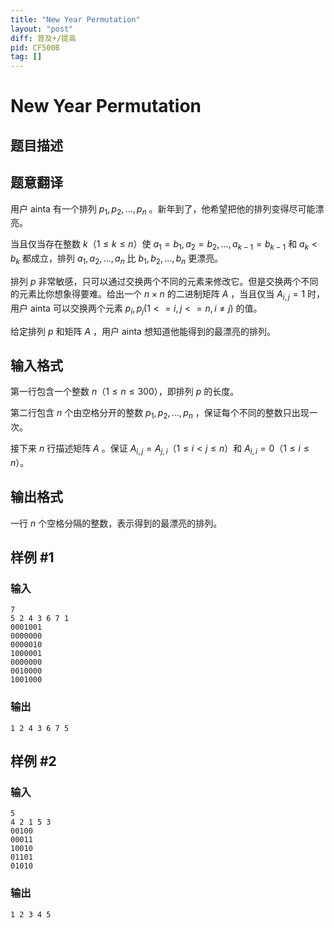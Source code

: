 ```yaml
---
title: "New Year Permutation"
layout: "post"
diff: 普及+/提高
pid: CF500B
tag: []
---
```


# New Year Permutation

## 题目描述

## 题意翻译

用户 ainta 有一个排列 $p_1,p_2,...,p_n$ 。新年到了，他希望把他的排列变得尽可能漂亮。

当且仅当存在整数 $k$（$1 \le k \le n$）使 $a_1=b_1,a_2=b_2,\ldots,a_{k-1}=b_{k-1}$ 和 $a_k<b_k$ 都成立，排列 $a_1,a_2,...,a_n$ 比  $b_1,b_2,...,b_n$ 更漂亮。

排列 $p$ 非常敏感，只可以通过交换两个不同的元素来修改它。但是交换两个不同的元素比你想象得要难。给出一个 $n\times n$ 的二进制矩阵 $A$ ，当且仅当 $A_{i,j}=1$ 时，用户 ainta 可以交换两个元素 $p_i,p_j (1<=i,j<=n,i\neq j)$ 的值。

给定排列 $p$ 和矩阵 $A$ ，用户 ainta 想知道他能得到的最漂亮的排列。

## 输入格式

第一行包含一个整数 $n$（$1 \le n \le 300$），即排列 $p$ 的长度。

第二行包含 $n$ 个由空格分开的整数 $p_1,p_2,...,p_n$ ，保证每个不同的整数只出现一次。

接下来 $n$ 行描述矩阵 $A$ 。保证 $A_{i,j}=A_{j,i}$（$1 \le i<j \le n$）和 $A_{i,i}=0$（$1 \le i \le n$）。

## 输出格式

一行 $n$ 个空格分隔的整数，表示得到的最漂亮的排列。

## 样例 #1

### 输入

```
7
5 2 4 3 6 7 1
0001001
0000000
0000010
1000001
0000000
0010000
1001000

```

### 输出

```
1 2 4 3 6 7 5

```

## 样例 #2

### 输入

```
5
4 2 1 5 3
00100
00011
10010
01101
01010

```

### 输出

```
1 2 3 4 5

```

